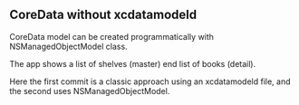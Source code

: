 ## CoreData without xcdatamodeld

CoreData model can be created programmatically with NSManagedObjectModel class.

The app shows a list of shelves (master) end list of books (detail).

Here the first commit is a classic approach using an xcdatamodeld file, and the second uses NSManagedObjectModel.